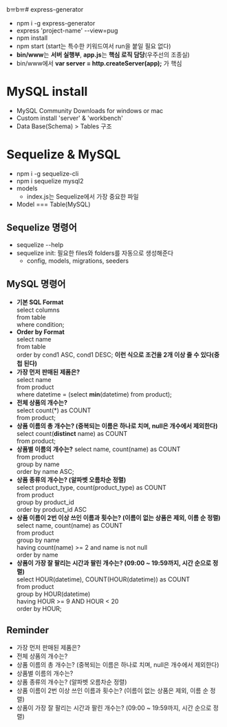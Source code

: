 bㅠbㅠ# express-generator

- npm i -g express-generator
- express 'project-name' --view=pug
- npm install
- npm start (start는 특수한 키워드여서 run을 붙일 필요 없다)
- **bin/www**는 **서버 실행부**, **app.js**는 **핵심 로직 담당**(우주선의 조종실)
- bin/www에서 **var server = http.createServer(app);** 가 핵심

# MySQL install

- MySQL Community Downloads for windows or mac
- Custom install 'server' & 'workbench'
- Data Base(Schema) > Tables 구조
 
# Sequelize & MySQL

- npm i -g sequelize-cli
- npm i sequelize mysql2
- models
  - index.js는 Sequelize에서 가장 중요한 파일
- Model === Table(MySQL)

## Sequelize 명령어

- sequelize --help
- sequelize init: 필요한 files와 folders를 자동으로 생성해준다
  - config, models, migrations, seeders

## MySQL 명령어

- **기본 SQL Format** </br>
  select columns </br>
  from table </br>
  where condition;
- **Order by Format** </br>
  select name </br>
  from table </br>
  order by cond1 ASC, cond1 DESC; **이런 식으로 조건을 2개 이상 줄 수 있다(중첩 된다)**
- **가장 먼저 판매된 제품은?** </br>
  select name </br>
  from product </br>
  where datetime = (select **min**(datetime) from product);
- **전체 상품의 개수는?** </br>
  select count(*) as COUNT </br>
  from product; </br>
- **상품 이름의 총 개수는? (중복되는 이름은 하나로 치며, null은 개수에서 제외한다)** </br>
  select count(**distinct** name) as COUNT </br>
  from product;
- **상품별 이름의 개수는?**
  select name, count(name) as COUNT </br>
  from product </br>
  group by name </br>
  order by name ASC; </br>
- **상품 종류의 개수는? (알파벳 오름차순 정렬)** </br>
  select product_type, count(product_type) as COUNT </br>
  from product </br>
  group by product_id </br>
  order by product_id ASC </br>
- **상품 이름이 2번 이상 쓰인 이름과 횟수는? (이름이 없는 상품은 제외, 이름 순 정렬)** </br>
  select name, count(name) as COUNT </br>
  from product </br>
  group by name </br>
  having count(name) >= 2 and name is not null</br>
  order by name </br>
- **상품이 가장 잘 팔리는 시간과 팔린 개수는? (09:00 ~ 19:59까지, 시간 순으로 정렬)** </br>
  select HOUR(datetime), COUNT(HOUR(datetime)) as COUNT </br>
  from product </br>
  group by HOUR(datetime) </br>
  having HOUR >= 9 AND HOUR < 20 </br>
  order by HOUR; </br>

## Reminder

- 가장 먼저 판매된 제품은?
- 전체 상품의 개수는?
- 상품 이름의 총 개수는? (중복되는 이름은 하나로 치며, null은 개수에서 제외한다)
- 상품별 이름의 개수는?
- 상품 종류의 개수는? (알파벳 오름차순 정렬)
- 상품 이름이 2번 이상 쓰인 이름과 횟수는? (이름이 없는 상품은 제외, 이름 순 정렬)
- 상품이 가장 잘 팔리는 시간과 팔린 개수는? (09:00 ~ 19:59까지, 시간 순으로 정렬)